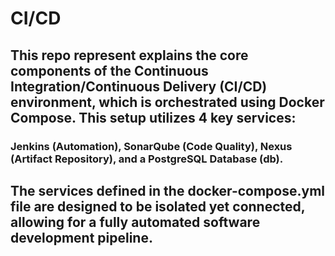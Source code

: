 # CI/CD
## This repo represent explains the core components of the Continuous Integration/Continuous Delivery (CI/CD) environment, which is orchestrated using Docker Compose. This setup utilizes 4 key services: 
### Jenkins (Automation), SonarQube (Code Quality), Nexus (Artifact Repository), and a PostgreSQL Database (db).

## The services defined in the docker-compose.yml file are designed to be isolated yet connected, allowing for a fully automated software development pipeline.
